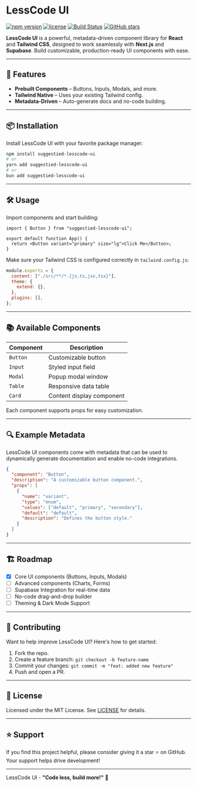 # **LessCode UI**

[![npm version](https://img.shields.io/npm/v/suggestied-lesscode-ui?style=flat-square)](https://www.npmjs.com/package/suggestied-lesscode-ui)
[![license](https://img.shields.io/github/license/suggestied/lesscode?style=flat-square)](LICENSE)
[![Build Status](https://img.shields.io/github/actions/workflow/status/suggestied/lesscode/generate-metadata.yml?style=flat-square)](https://github.com/suggestied/lesscode/actions)
[![GitHub stars](https://img.shields.io/github/stars/suggestied/lesscode?style=flat-square)](https://github.com/suggestied/lesscode/stargazers)

**LessCode UI** is a powerful, metadata-driven component library for **React** and **Tailwind CSS**, designed to work seamlessly with **Next.js** and **Supabase**. Build customizable, production-ready UI components with ease.

---

## 🚀 Features

- **Prebuilt Components** – Buttons, Inputs, Modals, and more.
- **Tailwind Native** – Uses your existing Tailwind config.
- **Metadata-Driven** – Auto-generate docs and no-code building.

---

## 📦 Installation

Install LessCode UI with your favorite package manager:

```bash
npm install suggestied-lesscode-ui
# or
yarn add suggestied-lesscode-ui
# or
bun add suggestied-lesscode-ui
```

---

## 🛠 Usage

Import components and start building:

```tsx
import { Button } from "suggestied-lesscode-ui";

export default function App() {
  return <Button variant="primary" size="lg">Click Me</Button>;
}
```

Make sure your Tailwind CSS is configured correctly in `tailwind.config.js`:

```js
module.exports = {
  content: ["./src/**/*.{js,ts,jsx,tsx}"],
  theme: {
    extend: {},
  },
  plugins: [],
};
```

---

## 📚 Available Components

| Component | Description              |
|-----------|--------------------------|
| `Button`  | Customizable button       |
| `Input`   | Styled input field        |
| `Modal`   | Popup modal window        |
| `Table`   | Responsive data table     |
| `Card`    | Content display component |

Each component supports props for easy customization.

---

## 🔍 Example Metadata

LessCode UI components come with metadata that can be used to dynamically generate documentation and enable no-code integrations.

```json
{
  "component": "Button",
  "description": "A customizable button component.",
  "props": [
    {
      "name": "variant",
      "type": "enum",
      "values": ["default", "primary", "secondary"],
      "default": "default",
      "description": "Defines the button style."
    }
  ]
}
```

---

## 🏗 Roadmap

- [x] Core UI components (Buttons, Inputs, Modals)
- [ ] Advanced components (Charts, Forms)
- [ ] Supabase Integration for real-time data
- [ ] No-code drag-and-drop builder
- [ ] Theming & Dark Mode Support

---

## 🤝 Contributing

Want to help improve LessCode UI? Here's how to get started:

1. Fork the repo.
2. Create a feature branch: `git checkout -b feature-name`
3. Commit your changes: `git commit -m "feat: added new feature"`
4. Push and open a PR.

---

## 📄 License

Licensed under the MIT License. See [LICENSE](./LICENSE) for details.

---

## ⭐ Support

If you find this project helpful, please consider giving it a star ⭐ on GitHub. Your support helps drive development!

---

LessCode UI - **"Code less, build more!"** 🚀
